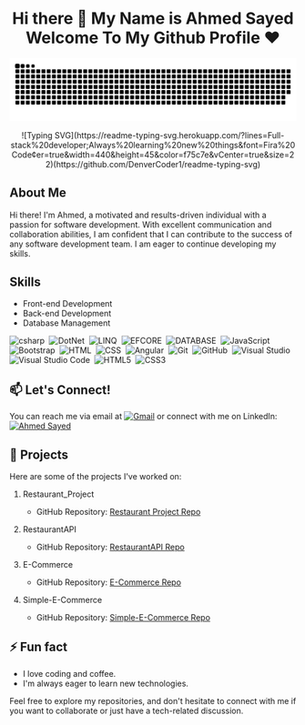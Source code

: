 <div align="center">
<h1 align="center">Hi there 👋 My Name is Ahmed Sayed <br>
 Welcome To My Github Profile ♥</h1>
</div>

<!--
**Ahmedsayedom/Ahmedsayedom** is a ✨ _special_ ✨ repository because its `README.md` (this file) appears on your GitHub profile.

Here are some ideas to get you started:

- 🔭 I’m currently working on ...
- 🌱 I’m currently learning ...
- 👯 I’m looking to collaborate on ...
- 🤔 I’m looking for help with ...
- 💬 Ask me about ...
- 📫 How to reach me: ...
- 😄 Pronouns: ...
- ⚡ Fun fact: ...
-->

<p align="center">
  <!--- snake -->
<div align="center">
  <img  src="https://github.com/1999AZZAR/1999AZZAR/blob/main/resources/img/grid-snake.svg"
       alt="snake" /></a>
</div>
</p>

<p align="center" dir="auto">
  ![Typing SVG](https://readme-typing-svg.herokuapp.com/?lines=Full-stack%20developer;Always%20learning%20new%20things&font=Fira%20Code&center=true&width=440&height=45&color=f75c7e&vCenter=true&size=22)(https://github.com/DenverCoder1/readme-typing-svg)

</p>

## <i class="fas fa-user"></i> About Me

Hi there! I'm Ahmed, a motivated and results-driven individual with a passion for software development. With excellent communication and collaboration abilities, I am confident that I can contribute to the success of any software development team. I am eager to continue developing my skills.

## <i class="fab fa-code"></i> Skills

- Front-end Development
- Back-end Development
- Database Management


![csharp](https://img.shields.io/badge/-csharp-05122A?style=flat&logo=c#)&nbsp;
![DotNet](https://img.shields.io/badge/-DotNet-05122A?style=flat&logo=DotNet)&nbsp;
![LINQ](https://img.shields.io/badge/-LINQ-05122A?style=flat&logo=LINQ)&nbsp;
![EFCORE](https://img.shields.io/badge/-EFCORE-05122A?style=flat&logo=EFCORE)&nbsp;
![DATABASE](https://img.shields.io/badge/-DATABASE-05122A?style=flat&logo=sqlserver)&nbsp;
![JavaScript](https://img.shields.io/badge/-JavaScript-05122A?style=flat&logo=javascript)&nbsp;
![Bootstrap](https://img.shields.io/badge/-Bootstrap-05122A?style=flat&logo=bootstrap&logoColor=563D7C)&nbsp;
![HTML](https://img.shields.io/badge/-HTML-05122A?style=flat&logo=HTML5)&nbsp;
![CSS](https://img.shields.io/badge/-CSS-05122A?style=flat&logo=CSS3&logoColor=1572B6)&nbsp;
![Angular](https://img.shields.io/badge/-Angular-05122A?style=flat&logo=angular)&nbsp;
![Git](https://img.shields.io/badge/-Git-05122A?style=flat&logo=git)&nbsp;
![GitHub](https://img.shields.io/badge/-GitHub-05122A?style=flat&logo=github)&nbsp;
![Visual Studio](https://img.shields.io/badge/-Visual%20Studio-05122A?style=flat&logo=visual-studio&logoColor=5C2D91)&nbsp;
![Visual Studio Code](https://img.shields.io/badge/-Visual%20Studio%20Code-05122A?style=flat&logo=visual-studio-code&logoColor=007ACC)&nbsp;
![HTML5](https://img.shields.io/badge/-HTML5-%23E44D27?style=flat-square&logo=html5&logoColor=ffffff)&nbsp;
![CSS3](https://img.shields.io/badge/-CSS3-%231572B6?style=flat-square&logo=css3)&nbsp;



## 📫 Let's Connect!

You can reach me via email at [![Gmail](https://img.shields.io/badge/Gmail-D14836?style=for-the-badge&logo=gmail&logoColor=white&link=mailto:frggtf66@gmail.com)](mailto:frggtf66@gmail.com) or connect with me on LinkedIn:
[![Ahmed Sayed](https://img.shields.io/badge/-Ahmed%20Sayed-0077B5?style=for-the-badge&logo=Linkedin&logoColor=white)](https://www.linkedin.com/in/ahmed-sayed-936710203)

## 🔭 Projects

Here are some of the projects I've worked on:


1. Restaurant_Project

   - GitHub Repository: [Restaurant Project Repo](https://github.com/Ahmedsayedom/Restaurant_Project)

2. RestaurantAPI

   - GitHub Repository: [RestaurantAPI Repo](https://github.com/Ahmedsayedom/RestaurantAPI)

3. E-Commerce

   - GitHub Repository: [E-Commerce Repo](https://github.com/Ahmedsayedom/E-Commerce)

4. Simple-E-Commerce

   - GitHub Repository: [Simple-E-Commerce Repo](https://github.com/Ahmedsayedom/Simple-E-Commerce)

## ⚡ Fun fact

- I love coding and coffee.
- I'm always eager to learn new technologies.

Feel free to explore my repositories, and don't hesitate to connect with me if you want to collaborate or just have a tech-related discussion.

